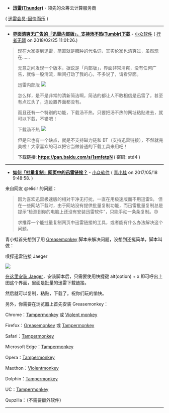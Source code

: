 - **[迅雷(Thunder)](http://www.xunlei.com/)** - 领先的众筹云计算服务商

( [迅雷会员-因快而乐](https://vip.xunlei.com/) )

------------------------------------------------------------------------------


- **[界面清爽无广告的「迅雷内部版」，支持汤不热(Tumblr)下载](https://www.appinn.com/xunlei-minnnnni/)** - [小众软件](https://www.appinn.com/) ( [行者无疆](https://www.appinn.com/author/zhymster/) on 2018/02/25 11:01:26.)

> 现在大家提到迅雷，简直就是臃肿的代名词，其实伦家也清爽过，虽然现在……
> 
> 无意之间发现一个版本，据说是「内部版」，界面非常清爽，没有任何广告，就像一股清流，瞬间打动了我的心，不多说了，请看界面。
> 
> 迅雷内部版
> <img src="https://img3.appinn.com/images/201802/snipaste_20180224_174830.png?raw=true"/>
>  
> 怎么样，是不是非常的清新简洁啊，简洁的都让人不敢相信是迅雷了，甚至有点过头了，连设置界面都没有。
> 
> 而且还有一个特别的功能，下载汤不热，只要把汤不热的网址粘贴进去，就可以下载，不错吧！
> 
> 下载汤不热
> <img src="https://img3.appinn.com/images/201802/snipaste_20180224_180435.png?raw=true"/>
> 
> 但是它也有一个缺点，就是不支持磁力链和 BT（支持迅雷链接），不然就完美啦！大家喜欢的可以把它当做普通的下载工具来用吧！
> 
>  **下载链接: https://pan.baidu.com/s/1smfetpN ( 密码: std4 )**

-------------------------------------------------------------------------

- **[如何「批量复制」网页中的迅雷链接？](https://www.appinn.com/jaeger-export-thunder-url/)** - [小众软件](https://www.appinn.com/) 
( [青小蛙](https://www.appinn.com/author/qingwa/) on 2017/05/18 9:48:58. )

来自网友 @elisir 的问题：

> 因为喜欢迅雷极速版的相对干净无打扰，一直在用极速版而不用迅雷9。
> 但在一些网站下载时，由于网站没有提供批量复制功能，而迅雷批量复制总是提示“检测到你的电脑上还没有安装迅雷软件”，只能手动一条条复制。😓
> 
> 求推荐一个能批量复制网页中迅雷链接的工具，或者能有什么办法解决这个问题。

青小蛙首先想到了用 [Greasemonkey](http://www.appinn.com/tag/greasemonkey/) 脚本来解决问题，没想到还挺简单，脚本叫做：

嗅探迅雷链接 Jaeger

<img src="https://img3.appinn.com/images/201705/2016-09-22_23-15.png?raw=true"/>

[在这里安装 Jaeger](https://greasyfork.org/nb/scripts/23421-%E5%97%85%E6%8E%A2%E8%BF%85%E9%9B%B7%E9%93%BE%E6%8E%A5-jaeger)，安装脚本后，只需要使用快捷键 alt(option) + x 即可呼出上图这个界面，里面是批量的迅雷下载链接。

然后就可以复制，粘贴，下载了。祝你们玩的愉快。

另外，你需要在浏览器上首先安装 Greasemonkey：

Chrome：[Tampermonkey](https://chrome.google.com/webstore/detail/tampermonkey/dhdgffkkebhmkfjojejmpbldmpobfkfo) 或 [Violent monkey](https://chrome.google.com/webstore/detail/violent-monkey/jinjaccalgkegednnccohejagnlnfdag)

Firefox：[Greasemonkey](https://addons.mozilla.org/firefox/addon/greasemonkey/) 或 [Tampermonkey](https://addons.mozilla.org/firefox/addon/tampermonkey/)

Safari：[Tampermonkey](http://tampermonkey.net/?browser=safari)

Microsoft Edge：[Tampermonkey](https://www.microsoft.com/store/p/tampermonkey/9nblggh5162s)

Opera：[Tampermonkey](https://addons.opera.com/extensions/details/tampermonkey-beta/)

Maxthon：[Violentmonkey](http://extension.maxthon.com/detail/index.php?view_id=1680)

Dolphin：[Tampermonkey](https://play.google.com/store/apps/details?id=net.tampermonkey.dolphin)

UC：[Tampermonkey](https://play.google.com/store/apps/details?id=net.tampermonkey.uc)

Qupzilla：（不需要额外软件）

-------------------------------------------------------------------------

